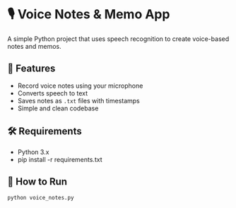 # 🎙️ Voice Notes & Memo App

A simple Python project that uses speech recognition to create voice-based notes and memos.

## 🔧 Features

- Record voice notes using your microphone
- Converts speech to text
- Saves notes as `.txt` files with timestamps
- Simple and clean codebase

## 🛠️ Requirements

- Python 3.x
- pip install -r requirements.txt

## 🚀 How to Run

```bash
python voice_notes.py
